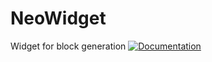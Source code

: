 # NeoWidget
Widget for block generation
[![Documentation](https://img.shields.io/badge/Документация-Открыть-blue?style=for-the-badge)](https://docs.google.com/document/d/1eSbVgRp_29Nlk2ECWJS8QywrMLxEyklw3FviR1QXUa4/edit?tab=t.0)



